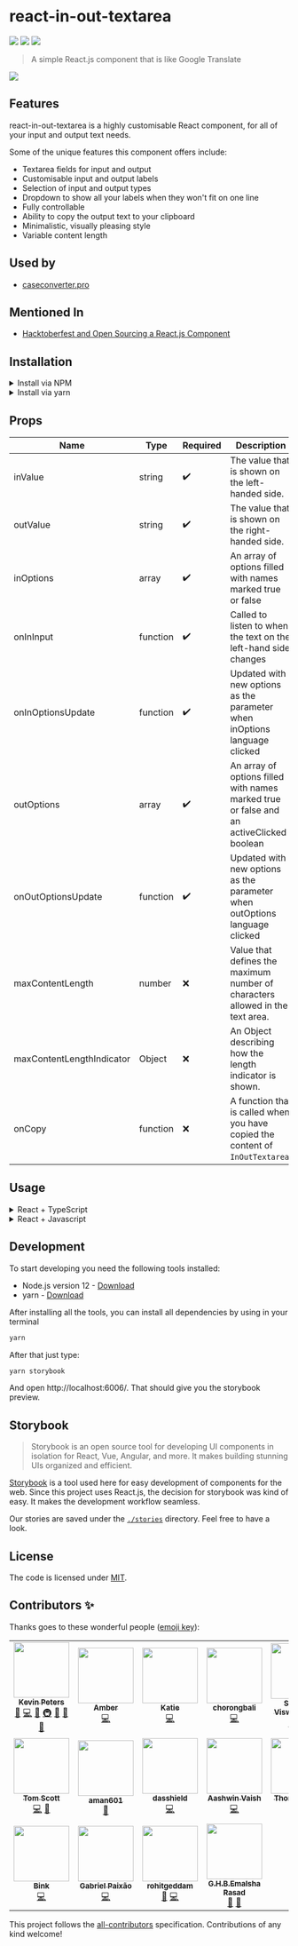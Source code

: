 # react-in-out-textarea

![](https://img.shields.io/github/license/igeligel/react-in-out-textarea) ![](https://img.shields.io/npm/v/react-in-out-textarea) ![](https://img.shields.io/github/workflow/status/igeligel/react-in-out-textarea/CI)

> A simple React.js component that is like Google Translate

![](./docs/showcase.png)

## Features

react-in-out-textarea is a highly customisable React component, for all of your input and output text needs.

Some of the unique features this component offers include:

- Textarea fields for input and output
- Customisable input and output labels
- Selection of input and output types
- Dropdown to show all your labels when they won't fit on one line
- Fully controllable
- Ability to copy the output text to your clipboard
- Minimalistic, visually pleasing style
- Variable content length


## Used by

- [caseconverter.pro](https://caseconverter.pro/app)

## Mentioned In

- [Hacktoberfest and Open Sourcing a React.js Component](https://www.kevinpeters.net/hacktoberfest-and-open-sourcing-a-react-js-component)

## Installation

<details>
  <summary>Install via NPM</summary>

  ```bash
  npm install --save react-in-out-textarea
  # You might want to install react-tooltip if you activate the max length option
  npm install --save react-tooltip
  ```
</details>

<details>
  <summary>Install via yarn</summary>

  ```bash
  yarn add react-in-out-textarea
  # You might want to install react-tooltip if you activate the max length option
  yarn add react-tooltip
  ```
</details>

## Props

| Name  | Type | Required |  Description |
| --- | --- | --- | --- |
| inValue  | string  | ✔️ | The value that is shown on the left-handed side. |
| outValue  | string  | ✔️ | The value that is shown on the right-handed side. |
| inOptions | array | ✔️ | An array of options filled with names marked true or false |
| onInInput | function | ✔️ | Called to listen to when the text on the left-hand side changes | ✔️ |
| onInOptionsUpdate | function | ✔️ | Updated with new options as the parameter when inOptions language clicked |
| outOptions | array | ✔️ | An array of options filled with names marked true or false and an activeClicked boolean |
| onOutOptionsUpdate | function | ✔️ | Updated with new options as the parameter when outOptions language clicked |
| maxContentLength | number | ❌  | Value that defines the maximum number of characters allowed in the text area. |
| maxContentLengthIndicator | Object | ❌ | An Object describing how the length indicator is shown. |
| onCopy | function | ❌ | A function that is called when you have copied the content of `InOutTextarea`. |

## Usage

<details>
 <summary>React + TypeScript</summary>

[CodeSandbox Example](https://codesandbox.io/s/react-in-out-textarea-typescript-react-egi57?file=/src/ExampleComponent.tsx)

Code Example:

```tsx
import React, { useState } from 'react';
import { InOutTextarea, InOptions, OutOptions } from 'react-in-out-textarea';

export const ExampleComponent = () => {
  const [inValue, setInValue] = useState<string>('');
  const [outValue, setOutValue] = useState<string>('');
  const [inOptions, setInOptions] = useState<InOptions>([
    {
      name: 'English',
      active: true,
    },
    {
      name: 'German',
      active: false,
    },
  ]);
  const [outOptions, setOutOptions] = useState<OutOptions>([
    {
      name: 'Chinese',
      active: true,
      activeClicked: false,
    },
  ]);

  return (
    <InOutTextarea
      inValue={inValue}
      outValue={outValue}
      onInInput={(newValue) => {
        setInValue(newValue);
        setOutValue(newValue);
      }}
      inOptions={inOptions}
      onInOptionsUpdate={(newInOptions) => {
        setInOptions(newInOptions);
      }}
      outOptions={outOptions}
      onOutOptionsUpdate={(newOutOptions) => {
        setOutOptions(newOutOptions);
      }}
    />
  );
};
```

</details>

<details>
  <summary>React + Javascript</summary>

  [CodeSandbox Example](https://codesandbox.io/s/react-in-out-textarea-javascript-react-kcl37?file=/src/ExampleComponent.js)

  Code Example:

  ```js
  import React, { useState } from "react";
  import { InOutTextarea } from "react-in-out-textarea";

  export const ExampleComponent = () => {
    const [inValue, setInValue] = useState("");
    const [outValue, setOutValue] = useState("");
    const [inOptions, setInOptions] = useState([
      {
        name: "English",
        active: true
      },
      {
        name: "German",
        active: false
      }
    ]);
    const [outOptions, setOutOptions] = useState([
      {
        name: "Chinese",
        active: true,
        activeClicked: false
      }
    ]);

    return (
      <InOutTextarea
        inValue={inValue}
        outValue={outValue}
        onInInput={(newValue) => {
          setInValue(newValue);
          setOutValue(newValue);
        }}
        inOptions={inOptions}
        onInOptionsUpdate={(newInOptions) => {
          setInOptions(newInOptions);
        }}
        outOptions={outOptions}
        onOutOptionsUpdate={(newOutOptions) => {
          setOutOptions(newOutOptions);
        }}
      />
    );
  };
  ```
</details>


## Development

To start developing you need the following tools installed:

- Node.js version 12 - [Download](https://nodejs.org/en/download/)
- yarn - [Download](https://classic.yarnpkg.com/en/docs/install/#mac-stable)

After installing all the tools, you can install all dependencies by using in your terminal

```bash
yarn
```

After that just type:

```bash
yarn storybook
```

And open http://localhost:6006/. That should give you the storybook preview.

## Storybook

> Storybook is an open source tool for developing UI components in isolation for React, Vue, Angular, and more. It makes building stunning UIs organized and efficient.

[Storybook](https://storybook.js.org/) is a tool used here for easy development of components for the web. Since this project uses React.js, the decision for storybook was kind of easy. It makes the development workflow seamless.

Our stories are saved under the [`./stories`](./stories) directory. Feel free to have a look.

## License

The code is licensed under [MIT](./LICENSE).

## Contributors ✨

Thanks goes to these wonderful people ([emoji key](https://allcontributors.org/docs/en/emoji-key)):

<!-- ALL-CONTRIBUTORS-LIST:START - Do not remove or modify this section -->
<!-- prettier-ignore-start -->
<!-- markdownlint-disable -->
<table>
  <tr>
    <td align="center"><a href="https://www.kevinpeters.net/about/"><img src="https://avatars1.githubusercontent.com/u/12736734?v=4" width="100px;" alt=""/><br /><sub><b>Kevin Peters</b></sub></a><br /><a href="#business-igeligel" title="Business development">💼</a> <a href="https://github.com/igeligel/react-in-out-textarea/commits?author=igeligel" title="Code">💻</a> <a href="#design-igeligel" title="Design">🎨</a> <a href="#infra-igeligel" title="Infrastructure (Hosting, Build-Tools, etc)">🚇</a> <a href="#maintenance-igeligel" title="Maintenance">🚧</a> <a href="#question-igeligel" title="Answering Questions">💬</a> <a href="https://github.com/igeligel/react-in-out-textarea/pulls?q=is%3Apr+reviewed-by%3Aigeligel" title="Reviewed Pull Requests">👀</a></td>
    <td align="center"><a href="https://codepen.io/SheWolf/"><img src="https://avatars3.githubusercontent.com/u/11381749?v=4" width="100px;" alt=""/><br /><sub><b>Amber</b></sub></a><br /><a href="https://github.com/igeligel/react-in-out-textarea/commits?author=SheW0lf" title="Code">💻</a></td>
    <td align="center"><a href="http://katieannabelle.dev"><img src="https://avatars0.githubusercontent.com/u/50029859?v=4" width="100px;" alt=""/><br /><sub><b>Katie</b></sub></a><br /><a href="https://github.com/igeligel/react-in-out-textarea/commits?author=katieraby" title="Code">💻</a></td>
    <td align="center"><a href="https://github.com/hambali999"><img src="https://avatars3.githubusercontent.com/u/61378823?v=4" width="100px;" alt=""/><br /><sub><b>chorongbali</b></sub></a><br /><a href="https://github.com/igeligel/react-in-out-textarea/commits?author=hambali999" title="Code">💻</a></td>
    <td align="center"><a href="http://devcer.github.io/"><img src="https://avatars1.githubusercontent.com/u/3799600?v=4" width="100px;" alt=""/><br /><sub><b>Santosh Viswanatham</b></sub></a><br /><a href="https://github.com/igeligel/react-in-out-textarea/commits?author=devcer" title="Code">💻</a> <a href="#infra-devcer" title="Infrastructure (Hosting, Build-Tools, etc)">🚇</a></td>
    <td align="center"><a href="https://github.com/xen0m29"><img src="https://avatars2.githubusercontent.com/u/44066914?v=4" width="100px;" alt=""/><br /><sub><b>xen0m29</b></sub></a><br /><a href="https://github.com/igeligel/react-in-out-textarea/commits?author=xen0m29" title="Code">💻</a></td>
    <td align="center"><a href="https://github.com/merelj"><img src="https://avatars3.githubusercontent.com/u/3993495?v=4" width="100px;" alt=""/><br /><sub><b>merelj</b></sub></a><br /><a href="https://github.com/igeligel/react-in-out-textarea/commits?author=merelj" title="Code">💻</a></td>
  </tr>
  <tr>
    <td align="center"><a href="https://github.com/Silver292"><img src="https://avatars3.githubusercontent.com/u/5542588?v=4" width="100px;" alt=""/><br /><sub><b>Tom Scott</b></sub></a><br /><a href="https://github.com/igeligel/react-in-out-textarea/commits?author=Silver292" title="Code">💻</a> <a href="https://github.com/igeligel/react-in-out-textarea/commits?author=Silver292" title="Documentation">📖</a></td>
    <td align="center"><a href="https://github.com/aman601"><img src="https://avatars1.githubusercontent.com/u/22266039?v=4" width="100px;" alt=""/><br /><sub><b>aman601</b></sub></a><br /><a href="https://github.com/igeligel/react-in-out-textarea/commits?author=aman601" title="Documentation">📖</a></td>
    <td align="center"><a href="https://github.com/dasshield"><img src="https://avatars0.githubusercontent.com/u/29631512?v=4" width="100px;" alt=""/><br /><sub><b>dasshield</b></sub></a><br /><a href="https://github.com/igeligel/react-in-out-textarea/commits?author=dasshield" title="Code">💻</a></td>
    <td align="center"><a href="https://github.com/av-dx"><img src="https://avatars3.githubusercontent.com/u/56360160?v=4" width="100px;" alt=""/><br /><sub><b>Aashwin Vaish</b></sub></a><br /><a href="https://github.com/igeligel/react-in-out-textarea/commits?author=av-dx" title="Code">💻</a></td>
    <td align="center"><a href="https://silltho.github.io/"><img src="https://avatars0.githubusercontent.com/u/5812228?v=4" width="100px;" alt=""/><br /><sub><b>Thomas Siller</b></sub></a><br /><a href="https://github.com/igeligel/react-in-out-textarea/commits?author=silltho" title="Code">💻</a></td>
    <td align="center"><a href="https://ggolubic.github.io/"><img src="https://avatars0.githubusercontent.com/u/25390319?v=4" width="100px;" alt=""/><br /><sub><b>Gabrijel Golubić</b></sub></a><br /><a href="https://github.com/igeligel/react-in-out-textarea/commits?author=ggolubic" title="Documentation">📖</a></td>
    <td align="center"><a href="https://github.com/Tshamp7"><img src="https://avatars1.githubusercontent.com/u/54377075?v=4" width="100px;" alt=""/><br /><sub><b>Tom Shamp</b></sub></a><br /><a href="https://github.com/igeligel/react-in-out-textarea/commits?author=Tshamp7" title="Code">💻</a></td>
  </tr>
  <tr>
    <td align="center"><a href="https://github.com/binkpitch"><img src="https://avatars0.githubusercontent.com/u/20456165?v=4" width="100px;" alt=""/><br /><sub><b>Bink</b></sub></a><br /><a href="https://github.com/igeligel/react-in-out-textarea/commits?author=binkpitch" title="Code">💻</a></td>
    <td align="center"><a href="https://github.com/GabrielFalcom"><img src="https://avatars0.githubusercontent.com/u/33941931?v=4" width="100px;" alt=""/><br /><sub><b>Gabriel Paixão</b></sub></a><br /><a href="https://github.com/igeligel/react-in-out-textarea/commits?author=GabrielFalcom" title="Code">💻</a></td>
    <td align="center"><a href="https://github.com/rohitgeddam"><img src="https://avatars2.githubusercontent.com/u/48797475?v=4" width="100px;" alt=""/><br /><sub><b>rohitgeddam</b></sub></a><br /><a href="#tool-rohitgeddam" title="Tools">🔧</a> <a href="https://github.com/igeligel/react-in-out-textarea/commits?author=rohitgeddam" title="Code">💻</a></td>
    <td align="center"><a href="https://emalsha.wordpress.com"><img src="https://avatars3.githubusercontent.com/u/7451018?v=4" width="100px;" alt=""/><br /><sub><b>G.H.B.Emalsha Rasad</b></sub></a><br /><a href="#tool-Emalsha" title="Tools">🔧</a> <a href="https://github.com/igeligel/react-in-out-textarea/commits?author=Emalsha" title="Documentation">📖</a></td>
  </tr>
</table>

<!-- markdownlint-enable -->
<!-- prettier-ignore-end -->
<!-- ALL-CONTRIBUTORS-LIST:END -->

This project follows the [all-contributors](https://github.com/all-contributors/all-contributors) specification. Contributions of any kind welcome!
